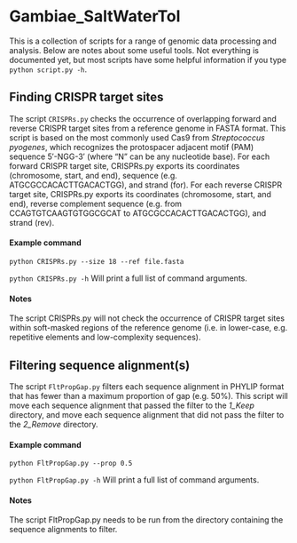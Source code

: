 # Gambiae_SaltWaterTol
This is a collection of scripts for a range of genomic data processing and analysis.
Below are notes about some useful tools. 
Not everything is documented yet, but most scripts have some helpful information if you type `python script.py -h`.

## Finding CRISPR target sites
The script `CRISPRs.py` checks the occurrence of overlapping forward and reverse CRISPR target sites from a reference genome in FASTA format.
This script is based on the most commonly used Cas9 from *Streptococcus pyogenes*, which recognizes the protospacer adjacent motif (PAM) sequence 5′-NGG-3′ (where “N” can be any nucleotide base).
For each forward CRISPR target site, CRISPRs.py exports its coordinates (chromosome, start, and end), sequence (e.g. ATGCGCCACACTTGACACTGG), and strand (for).
For each reverse CRISPR target site, CRISPRs.py exports its coordinates (chromosome, start, and end), reverse complement sequence (e.g. from CCAGTGTCAAGTGTGGCGCAT to ATGCGCCACACTTGACACTGG), and strand (rev).

#### Example command
`python CRISPRs.py --size 18 --ref file.fasta`

`python CRISPRs.py -h` Will print a full list of command arguments.

#### Notes
The script CRISPRs.py will not check the occurrence of CRISPR target sites within soft-masked regions of the reference genome (i.e. in lower-case, e.g. repetitive elements and low-complexity sequences).

## Filtering sequence alignment(s)
The script `FltPropGap.py` filters each sequence alignment in PHYLIP format that has fewer than a maximum proportion of gap (e.g. 50%).
This script will move each sequence alignment that passed the filter to the *1_Keep* directory, and move each sequence alignment that did not pass the filter to the *2_Remove* directory.

#### Example command
`python FltPropGap.py --prop 0.5`

`python FltPropGap.py -h` Will print a full list of command arguments.

#### Notes
The script FltPropGap.py needs to be run from the directory containing the sequence alignments to filter.
